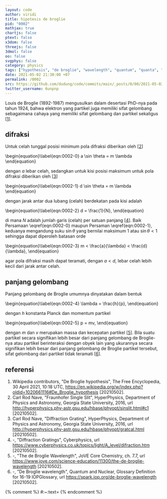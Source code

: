 ```yaml
---
layout: code
author: viridi
title: hipotesis de broglie
pid: "0002"
mathjax: true
chartjs: false
ptext: false
x3dom: false
threejs: false
3dmol: false
oo: false
svgphys: false
category: physics
tags: ["hypothesis", "de broglie", "wavelength", "quantum", "quanta", "light"]
date: 2021-05-02 21:30:00 +07
permalink: /0002
src: https://github.com/dudung/code/commits/main/_posts/0/00/2021-05-02-de-broglie-hypothesis.md
twitter_username: 6unpnp
---
```

Louis de Broglie (1892-1987) mengusulkan dalam desertasi PhD-nya pada tahun 1924, bahwa elektron yang partikel juga memiliki sifat gelombang sebagaimana cahaya yang memiliki sifat gelombang dan partikel sekaligus [[1](#r1)].


## difraksi
Untuk celah tunggal posisi minimum pola difraksi diberikan oleh [[2](#r2)]

\begin{equation}\label{eqn:0002-0}
a \sin \theta = m \lambda
\end{equation}

dengan $a$ lebar celah, sedangkan untuk kisi posisi maksimum untuk pola difraksi diberikan oleh [[3](#r3)]

\begin{equation}\label{eqn:0002-1}
d \sin \theta = m \lambda
\end{equation}

dengan jarak antar dua lubang (celah) berdekatan pada kisi adalah

\begin{equation}\label{eqn:0002-2}
d = \frac{1}{N},
\end{equation}

di mana $N$ adalah jumlah garis (celah) per satuan panjang [[4](#r4)]. Baik Persamaan \eqref{eqn:0002-0} maupun Persaman \eqref{eqn:0002-1}, keduanya mengandung suku $\sin\theta$ yang bernilai maksimum $1$ atau $\sin\theta < 1$ sehingga dapat diperoleh batasan orde

\begin{equation}\label{eqn:0002-3}
m < \frac{a}{\lambda} < \frac{d}{\lambda},
\end{equation}

agar pola difraksi masih dapat teramati, dengan $a < d$, lebar celah lebih kecil dari jarak antar celah.


## panjang gelombang
Panjang gelombang de Broglie umumnya dinyatakan dalam bentuk

\begin{equation}\label{eqn:0002-4}
\lambda = \frac{h}{p},
\end{equation}

dengan $h$ konstanta Planck dan momentum partikel

\begin{equation}\label{eqn:0002-5}
p = mv,
\end{equation}

dengan $m$ dan $v$ merupakan massa dan kecepatan partikel [[5](#r5)]. Bila suatu partikel secara signifikan lebih besar dari panjang gelombang de Broglie-nya atau partikel berinteraksi dengan obyek lain yang ukurannya secara signifikan lebih besar dari panjang gelombang de Broglie partikel tersebut, sifat gelombang dari partikel tidak teramati [[6](#r6)].


## referensi
1. <a name="r1"></a>Wikipedia contributors, "De Broglie hypothesis", The Free Encyclopedia, 30 April 2021, 10:18 UTC, <https://en.wikipedia.org/w/index.php?oldid=1020661116#De_Broglie_hypothesis> [20210502].
2. <a name="r2"></a>Carl Rod Nave, "Fraunhofer Single Slit", HyperPhysics, Department of Physics and Astronomy, Georgia State University, 2016, url <http://hyperphysics.phy-astr.gsu.edu/hbase/phyopt/sinslit.html#c1> [20210502].
3. <a name="r3"></a>Carl Rod Nave, "Diffraction Grating", HyperPhysics, Department of Physics and Astronomy, Georgia State University, 2016, url <http://hyperphysics.phy-astr.gsu.edu/hbase/phyopt/gratcal.html> [20210502].
4. <a name="r4"></a>-, "Diffraction Gratings", Cyberphysics, url <https://www.cyberphysics.co.uk/topics/light/A_level/difraction.htm> [20210502].
5. <a name="r5"></a>-, "The de Broglie Wavelength", JoVE Core Chemistry, ch. 7.7, url <https://www.jove.com/science-education/11300/the-de-broglie-wavelength> [20210502].
6. <a name="r6"></a>-, "De Broglie wavelength", Quantum and Nuclear, Glossary Definition for 16-19 IOPGlossary, url <https://spark.iop.org/de-broglie-wavelength> [20210502].


{% comment %}
#:~:text=
{% endcomment %}
